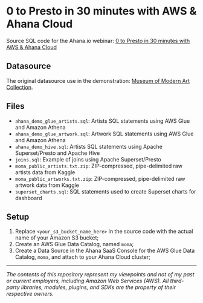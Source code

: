 # 0 to Presto in 30 minutes with AWS & Ahana Cloud

Source SQL code for the Ahana.io
webinar: [0 to Presto in 30 minutes with AWS & Ahana Cloud](https://ahana.io/events/webinars/0-to-presto-oct21/)

## Datasource

The original datasource use in the
demonstration: [Museum of Modern Art Collection](https://www.kaggle.com/momanyc/museum-collection).

## Files

* `ahana_demo_glue_artists.sql`: Artists SQL statements using AWS Glue and Amazon Athena
* `ahana_demo_glue_artwork.sql`: Artwork SQL statements using AWS Glue and Amazon Athena
* `ahana_demo_hive.sql`: Artists SQL statements using Apache Superset/Presto and Apache Hive
* `joins.sql`: Example of joins using Apache Superset/Presto
* `moma_public_artists.txt.zip`: ZIP-compressed, pipe-delimited raw artists data from Kaggle
* `moma_public_artworks.txt.zip`: ZIP-compressed, pipe-delimited raw artwork data from Kaggle
* `superset_charts.sql`: SQL statements used to create Superset charts for dashboard

## Setup

1. Replace `<your_s3_bucket_name_here>` in the source code with the actual name of your Amazon S3 bucket;
2. Create an AWS Glue Data Catalog, named `moma`;
3. Create a Data Source in the Ahana SaaS Console for the AWS Glue Data Catalog, `moma`, and attach to your Ahana Cloud
   cluster;

---

<i>The contents of this repository represent my viewpoints and not of my past or current employers, including Amazon Web
Services (AWS). All third-party libraries, modules, plugins, and SDKs are the property of their respective owners.</i>